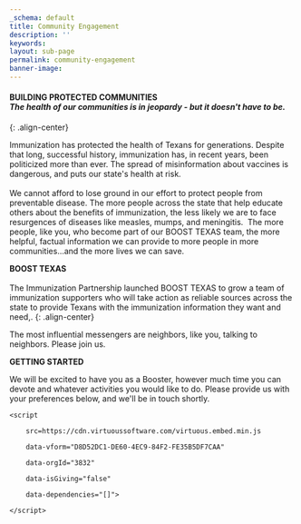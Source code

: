 ```yaml
---
_schema: default
title: Community Engagement
description: ''
keywords:
layout: sub-page
permalink: community-engagement
banner-image:
---
```

#### **BUILDING PROTECTED COMMUNITIES**<br>*​​​The health of our communities is in jeopardy - but it doesn't have to be.*
{: .align-center}

Immunization has protected the health of Texans for generations. Despite that long, successful history, immunization has, in recent years, been politicized more than ever. The spread of misinformation about vaccines is dangerous, and puts our state's health at risk.<br><br>We cannot afford to lose ground in our effort to protect people from preventable disease. The more people across the state that help educate others about the benefits of immunization, the less likely we are to face resurgences of diseases like measles, mumps, and meningitis.&nbsp; The more people, like you, who become part of our BOOST TEXAS team, the more helpful, factual information we can provide to more people in more communities...and the more lives we can save.<br>

**BOOST TEXAS**<br><br>The Immunization Partnership launched BOOST TEXAS to grow a team of immunization supporters who will take action as reliable sources across the state to provide Texans with the immunization information they want and need,.
{: .align-center}

The most influential messengers are neighbors, like you, talking to neighbors. Please join us.<br>

**GETTING STARTED**

We will be excited to have you as a Booster, however much time you can devote and whatever activities you would like to do. Please provide us with your preferences below, and we'll be in touch shortly.&nbsp;&nbsp;

```
<script

    src=https://cdn.virtuoussoftware.com/virtuous.embed.min.js

    data-vform="D8D52DC1-DE60-4EC9-84F2-FE35B5DF7CAA"

    data-orgId="3832"

    data-isGiving="false"

    data-dependencies="[]">

</script>
```